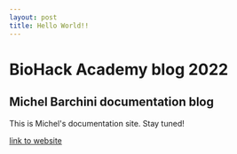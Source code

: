 ```yaml
---
layout: post
title: Hello World!!
---
```


# BioHack Academy blog 2022 

## Michel Barchini documentation blog

This is Michel's documentation site. Stay tuned! 

[link to website](www.michelbarchini.nl)
